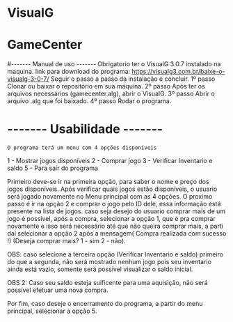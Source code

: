# VisualG
# GameCenter

#------- Manual de uso -------
  Obrigatorio ter o VisualG 3.0.7 instalado na maquina.
  link para download do programa: https://visualg3.com.br/baixe-o-visualg-3-0-7/
  Seguir o passo a passo da instalação e concluir.
  1º passo
  Clonar ou baixar o repositório em sua máquina.
  2º passo
  Após ter os arquivos necessários (gamecenter.alg), abrir o VisualG.
  3º passo
  Abrir o arquivo .alg que foi baixado.
  4º passo
  Rodar o programa.
  
#  ------- Usabilidade -------
  
    O programa terá um menu com 4 opções disponíveis
  1 - Mostrar jogos disponíveis
  2 - Comprar jogo
  3 - Verificar Inventario e saldo
  5 - Para sair do programa
  
  Primeiro deve-se ir na primeira opção, para saber o nome e preço dos jogos disponíveis.
  Após verificar quais jogos estão disponíveis, o usuario será jogado novamente no Menu principal com as 4 opções.
  O proximo passo é ir na opção 2 e comprar o jogo pelo ID dele, essa informação está presente na lista de jogos.
  caso seja desejo do usuario comprar mais de um jogo é possível, após a compra, selecionar a opção 1, que é pra comprar novamente
  e isso será necessário até que não queira comprar mais, a parti daí selecionar a opção 2 após a mensagem(
  Compra realizada com sucesso !) (Deseja comprar mais? 1 - sim 2 - não).
  
  
  OBS: caso selecione a terceira opção (Verificar Inventario e saldo) primeiro do que a segunda, não será mostrado nenhum jogo
  pois seu inventario ainda está vazio, somente será possivel visualizar o saldo inicial.
  
  OBS 2: Caso seu saldo esteja suificente para uma aquisição, não será possível efetuar uma nova compra.

 Por fim, caso deseje o encerramento do programa, a partir do menu principal, selecionar a opção 5.
  

